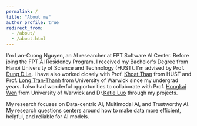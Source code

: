 ```yaml
---
permalink: /
title: "About me"
author_profile: true
redirect_from: 
  - /about/
  - /about.html
---
```


I'm Lan-Cuong Nguyen, an AI researcher at FPT Software AI Center. Before joing the FPT AI Residency Program, I received my Bachelor's Degree from Hanoi University of Science and Technology (HUST). I'm advised by Prof. [Dung D.Le](https://andrew-dungle.github.io). I have also worked closely with Prof. [Khoat Than](https://users.soict.hust.edu.vn/khoattq/) from HUST and Prof. [Long Tran-Thanh](https://warwick.ac.uk/fac/sci/dcs/people/long_tran-thanh/) from University of Warwick since my undergrad years. I also had wonderful opportunities to collaborate with Prof. [Hongkai Wen](https://hongkaiw.github.io/) from University of Warwick and Dr.[Katie Luo](https://www.cs.cornell.edu/~katieluo/) through my projects.

My research focuses on Data-centric AI, Multimodal AI, and Trustworthy AI. My research questions centers around how to make data more efficient, helpful, and reliable for AI models.